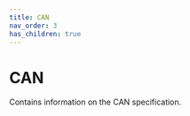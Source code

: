 ```yaml
---
title: CAN
nav_order: 3
has_children: true
---
```


# CAN

Contains information on the CAN specification.
